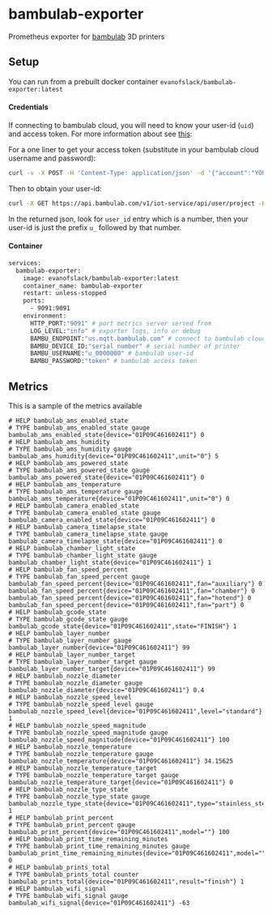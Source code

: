 # bambulab-exporter

Prometheus exporter for [bambulab](https://bambulab.com) 3D printers

## Setup

You can run from a prebuilt docker container `evanofslack/bambulab-exporter:latest`

#### Credentials

If connecting to bambulab cloud, you will need to know your user-id (`uid`) and access token. For more information about see [this](https://github.com/Doridian/OpenBambuAPI/blob/main/cloud-http.md):

For a one liner to get your access token (substitute in your bambulab cloud username and password):
```bash
curl -v -X POST -H 'Content-Type: application/json' -d '{"account":"YOUR_USER_NAME","password":"YOUR_PASSWORD"}' https://bambulab.com/api/sign-in/form 2>&1 | grep token= | awk '{print$3}'
```
Then to obtain your user-id:
```bash
curl -X GET https://api.bambulab.com/v1/iot-service/api/user/project -H "Authorization: Bearer YOUR_TOKEN"
```
In the returned json, look for `user_id` entry which is a number, then your user-id is just the prefix `u_` followed by that number.

#### Container

```bash
services:
  bambulab-exporter:
    image: evanofslack/bambulab-exporter:latest
    container_name: bambulab-exporter
    restart: unless-stopped
    ports:
      - 9091:9091
    environment:
      HTTP_PORT:"9091" # port metrics server served from
      LOG_LEVEL:"info" # exporter logs, info or debug
      BAMBU_ENDPOINT:"us.mqtt.bambulab.com" # connect to bambulab cloud mqtt server (can be printer ip address if running in local mode)
      BAMBU_DEVICE_ID:"serial_number" # serial number of printer
      BAMBU_USERNAME:"u_0000000" # bambulab user-id
      BAMBU_PASSWORD:"token" # bambulab access token
```

## Metrics

This is a sample of the metrics available

```
# HELP bambulab_ams_enabled_state
# TYPE bambulab_ams_enabled_state gauge
bambulab_ams_enabled_state{device="01P09C461602411"} 0
# HELP bambulab_ams_humidity
# TYPE bambulab_ams_humidity gauge
bambulab_ams_humidity{device="01P09C461602411",unit="0"} 5
# HELP bambulab_ams_powered_state
# TYPE bambulab_ams_powered_state gauge
bambulab_ams_powered_state{device="01P09C461602411"} 0
# HELP bambulab_ams_temperature
# TYPE bambulab_ams_temperature gauge
bambulab_ams_temperature{device="01P09C461602411",unit="0"} 0
# HELP bambulab_camera_enabled_state
# TYPE bambulab_camera_enabled_state gauge
bambulab_camera_enabled_state{device="01P09C461602411"} 0
# HELP bambulab_camera_timelapse_state
# TYPE bambulab_camera_timelapse_state gauge
bambulab_camera_timelapse_state{device="01P09C461602411"} 0
# HELP bambulab_chamber_light_state
# TYPE bambulab_chamber_light_state gauge
bambulab_chamber_light_state{device="01P09C461602411"} 1
# HELP bambulab_fan_speed_percent
# TYPE bambulab_fan_speed_percent gauge
bambulab_fan_speed_percent{device="01P09C461602411",fan="auxiliary"} 0
bambulab_fan_speed_percent{device="01P09C461602411",fan="chamber"} 0
bambulab_fan_speed_percent{device="01P09C461602411",fan="hotend"} 0
bambulab_fan_speed_percent{device="01P09C461602411",fan="part"} 0
# HELP bambulab_gcode_state
# TYPE bambulab_gcode_state gauge
bambulab_gcode_state{device="01P09C461602411",state="FINISH"} 1
# HELP bambulab_layer_number
# TYPE bambulab_layer_number gauge
bambulab_layer_number{device="01P09C461602411"} 99
# HELP bambulab_layer_number_target
# TYPE bambulab_layer_number_target gauge
bambulab_layer_number_target{device="01P09C461602411"} 99
# HELP bambulab_nozzle_diameter
# TYPE bambulab_nozzle_diameter gauge
bambulab_nozzle_diameter{device="01P09C461602411"} 0.4
# HELP bambulab_nozzle_speed_level
# TYPE bambulab_nozzle_speed_level gauge
bambulab_nozzle_speed_level{device="01P09C461602411",level="standard"} 1
# HELP bambulab_nozzle_speed_magnitude
# TYPE bambulab_nozzle_speed_magnitude gauge
bambulab_nozzle_speed_magnitude{device="01P09C461602411"} 100
# HELP bambulab_nozzle_temperature
# TYPE bambulab_nozzle_temperature gauge
bambulab_nozzle_temperature{device="01P09C461602411"} 34.15625
# HELP bambulab_nozzle_temperature_target
# TYPE bambulab_nozzle_temperature_target gauge
bambulab_nozzle_temperature_target{device="01P09C461602411"} 0
# HELP bambulab_nozzle_type_state
# TYPE bambulab_nozzle_type_state gauge
bambulab_nozzle_type_state{device="01P09C461602411",type="stainless_steel"} 1
# HELP bambulab_print_percent
# TYPE bambulab_print_percent gauge
bambulab_print_percent{device="01P09C461602411",model=""} 100
# HELP bambulab_print_time_remaining_minutes
# TYPE bambulab_print_time_remaining_minutes gauge
bambulab_print_time_remaining_minutes{device="01P09C461602411",model=""} 0
# HELP bambulab_prints_total
# TYPE bambulab_prints_total counter
bambulab_prints_total{device="01P09C461602411",result="finish"} 1
# HELP bambulab_wifi_signal
# TYPE bambulab_wifi_signal gauge
bambulab_wifi_signal{device="01P09C461602411"} -63
```
